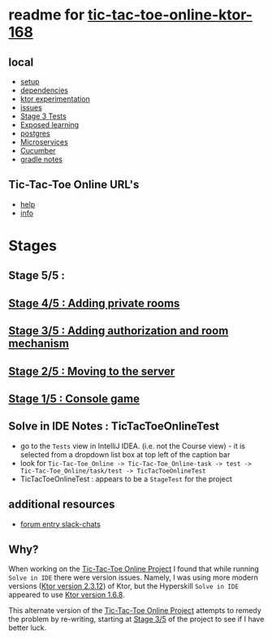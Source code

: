 # readme for [tic-tac-toe-online-ktor-168](https://github.com/javapda/tic-tac-toe-online-ktor-168)

## local
* [setup](docs/setup-project.md)
* [dependencies](docs/project-dependencies.md)
* [ktor experimentation](docs/ktor-experimentation.md)
* [issues](docs/support/issues.md)
* [Stage 3 Tests](docs/support/stage_3_tests.md)
* [Exposed learning](docs/exposed-learning.md)
* [postgres](docs/postgres.md)
* [Microservices](docs/ktor-microservices.md)
* [Cucumber](docs/cucumber.md)
* [gradle notes](docs/gradle-notes.md)

## Tic-Tac-Toe Online URL's
* [help](http://localhost:28852/help)
* [info](http://localhost:28852/info)

# Stages

## Stage 5/5 :
## [Stage 4/5 : Adding private rooms](docs/stage_4_of_5_adding_private_rooms.md)
## [Stage 3/5 : Adding authorization and room mechanism](docs/stage_3_of_5_adding_authorization_mechanism.md)
## [Stage 2/5 : Moving to the server](docs/stage_2_of_5_moving_to_the_server.md)
## [Stage 1/5 : Console game](docs/stage_1_of_5_console_game.md)



## Solve in IDE Notes : TicTacToeOnlineTest
* go to the `Tests` view in IntelliJ IDEA. (i.e. not the Course view) - it is selected from a dropdown list box at top
left of the caption bar
* look for `Tic-Tac-Toe_Online -> Tic-Tac-Toe_Online-task -> test -> Tic-Tac-Toe_Online/task/test -> TicTacToeOnlineTest`
* TicTacToeOnlineTest : appears to be a `StageTest` for the project

## additional resources
* [forum entry slack-chats](https://slack-chats.kotlinlang.org/t/461392/hi-all-i-am-following-https-ktor-io-docs-testing-html-hocon-)

## Why?
When working on the [Tic-Tac-Toe Online Project](https://hyperskill.org/projects/366)
I found that while running `Solve in IDE` there were version issues. Namely, I was using
more modern versions ([Ktor version 2.3.12](https://ktor.io/docs/welcome.html)) of Ktor, 
but the Hyperskill `Solve in IDE` appeared to use
[Ktor version 1.6.8](https://ktor.io/docs/old/welcome.html).

This alternate version of the [Tic-Tac-Toe Online Project](https://hyperskill.org/projects/366)
attempts to remedy the problem by re-writing, starting at [Stage 3/5](https://hyperskill.org/projects/366/stages/2168/implement) of the project to see if
I have better luck.